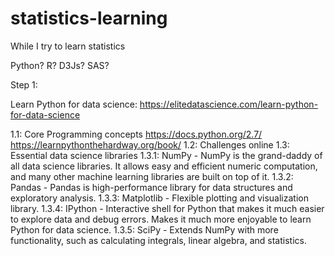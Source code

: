 # statistics-learning
While I try to learn statistics

Python? R? D3Js? SAS?

Step 1:

Learn Python for data science:
https://elitedatascience.com/learn-python-for-data-science


  1.1: Core Programming concepts
      https://docs.python.org/2.7/
      https://learnpythonthehardway.org/book/
  1.2: Challenges online
  1.3: Essential data science libraries
        1.3.1: NumPy - NumPy is the grand-daddy of all data science libraries. It allows easy and efficient numeric       computation, and many other machine learning libraries are built on top of it.
        1.3.2: Pandas - Pandas is high-performance library for data structures and exploratory analysis.
        1.3.3: Matplotlib - Flexible plotting and visualization library.
        1.3.4: IPython - Interactive shell for Python that makes it much easier to explore data and debug errors. Makes it much more enjoyable to learn Python for data science.
        1.3.5: SciPy - Extends NumPy with more functionality, such as calculating integrals, linear algebra, and statistics.

